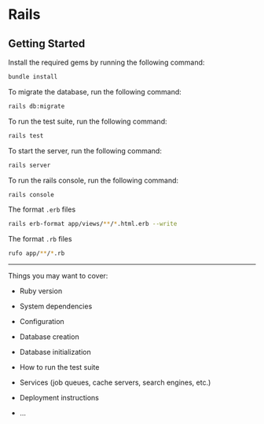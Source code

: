# Rails

## Getting Started

Install the required gems by running the following command:

```bash
bundle install
```

To migrate the database, run the following command:

```bash
rails db:migrate
```

To run the test suite, run the following command:

```bash
rails test
```

To start the server, run the following command:

```bash
rails server
```

To run the rails console, run the following command:

```bash
rails console
```

The format `.erb` files

```bash
rails erb-format app/views/**/*.html.erb --write 
```

The format `.rb` files

```bash
rufo app/**/*.rb                              
```

---

Things you may want to cover:

* Ruby version

* System dependencies

* Configuration

* Database creation

* Database initialization

* How to run the test suite

* Services (job queues, cache servers, search engines, etc.)

* Deployment instructions

* ...
